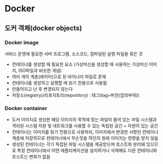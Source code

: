 # Docker

## 도커 객체(docker objects)
### Docker image
서비스 운영에 필요한 서버 프로그램, 소스코드, 컴파일된 실행 파일을 묶은 것  

- 컨테이너를 생성할 때 필요한 요소
(가상머신을 생성할 때 사용하는 가상머신 이미지, ISO파일과 비슷한 개념)
- 여러 개의 계층(레이어)으로 된 바이너리 파일로 존재
- 컨테이너를 생성하고 실행할 때 읽기 전용으로 사용됨
- 만들어지고 난 후 변경되지 않는다
- 저장소(registry)/리포지토리(repository) : 태그(tag=버전(임의부여))

### Docker container
- 도커 이미지로 생성한 해당 이미지의 목적에 맞는 파일이 들어 있는 파일 시스템과 격리된 시스템 자원 및 네트워크를 사용할 수 있는 독립된 공간 = 자원이 있는 공간
- 컨테이너는 이미지를 읽기 전용으로 사용하되, 이미지에서 변경한 사항만 컨테이너 계층에 저장하므로 컨테이너에서 무슨짓을 하던지 원래 이미지는 영향을 받지 않음
- 생성된 컨테이너는 각기 독립된 파일 시스템을 제공받으며 호스트와 분리돼 있으므로 특정 컨테이너에서 어떤 애플리케이션을 설치하거나 삭제해도 다른 컨테이너와 호스트는 변화가 없음
